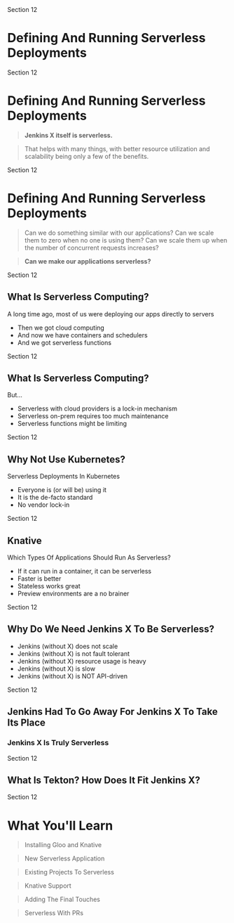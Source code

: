 <!-- .slide: data-background="linear-gradient(to bottom right, rgba(25,151,181,0.8), rgba(87,185,72,0.8)), url(../img/background/servers.jpg) center / cover" -->
<!-- .slide: class="center" -->
<div class="eyebrow">Section 12</div>

# Defining And Running Serverless Deployments


<!-- .slide: data-background="linear-gradient(to bottom right, rgba(25,151,181,0.8), rgba(87,185,72,0.8)), url(img/jenkins-x-wide.png) center / cover" -->
<!-- .slide: class="light" -->
<div class="eyebrow">Section 12</div>

# Defining And Running Serverless Deployments

> <b>Jenkins X itself is serverless.</b>

> That helps with many things, with better resource utilization and scalability being only a few of the benefits.


<!-- .slide: data-background="linear-gradient(to bottom right, rgba(25,151,181,0.8), rgba(87,185,72,0.8)), url(../img/background/why.jpg) center / cover" -->
<!-- .slide: class="light" -->
<div class="eyebrow">Section 12</div>

# Defining And Running Serverless Deployments

> Can we do something similar with our applications? Can we scale them to zero when no one is using them? Can we scale them up when the number of concurrent requests increases?

> <b>Can we make our applications serverless?</b>


<!-- .slide: data-background="linear-gradient(to bottom right, rgba(25,151,181,0.8), rgba(87,185,72,0.8)), url(../img/background/why.jpg) center / cover" -->
<!-- .slide: class="light" -->
<div class="eyebrow">Section 12</div>

## What Is Serverless Computing?

A long time ago, most of us were deploying our apps directly to servers

* Then we got cloud computing<!-- .element: class="fragment" -->
* And now we have containers and schedulers<!-- .element: class="fragment" -->
* And we got serverless functions<!-- .element: class="fragment" -->


<!-- .slide: data-background="linear-gradient(to bottom right, rgba(25,151,181,0.8), rgba(87,185,72,0.8)), url(../img/background/why.jpg) center / cover" -->
<!-- .slide: class="light" -->
<div class="eyebrow">Section 12</div>

## What Is Serverless Computing?

But...

* Serverless with cloud providers is a lock-in mechanism<!-- .element: class="fragment" -->
* Serverless on-prem requires too much maintenance<!-- .element: class="fragment" -->
* Serverless functions might be limiting<!-- .element: class="fragment" -->


<!-- .slide: data-background="linear-gradient(to bottom right, rgba(25,151,181,0.8), rgba(87,185,72,0.8)), url(img/kubernetes-wide.png) center / cover" -->
<!-- .slide: class="light" -->
<div class="eyebrow">Section 12</div>

## Why Not Use Kubernetes?

Serverless Deployments In Kubernetes

* Everyone is (or will be) using it<!-- .element: class="fragment" -->
* It is the de-facto standard<!-- .element: class="fragment" -->
* No vendor lock-in<!-- .element: class="fragment" -->


<!-- .slide: data-background="linear-gradient(to bottom right, rgba(25,151,181,0.8), rgba(87,185,72,0.8)), url(img/knative-wide.png) center / cover" -->
<!-- .slide: class="light" -->
<div class="eyebrow">Section 12</div>

## Knative

Which Types Of Applications Should Run As Serverless?

* If it can run in a container, it can be serverless<!-- .element: class="fragment" -->
* Faster is better<!-- .element: class="fragment" -->
* Stateless works great<!-- .element: class="fragment" -->
* Preview environments are a no brainer<!-- .element: class="fragment" -->


<!-- .slide: data-background="linear-gradient(to bottom right, rgba(25,151,181,0.8), rgba(87,185,72,0.8)), url(img/jenkins-x-wide.png) center / cover" -->
<!-- .slide: class="light" -->
<div class="eyebrow">Section 12</div>

## Why Do We Need Jenkins X To Be Serverless?

* Jenkins (without X) does not scale<!-- .element: class="fragment" -->
* Jenkins (without X) is not fault tolerant<!-- .element: class="fragment" -->
* Jenkins (without X) resource usage is heavy<!-- .element: class="fragment" -->
* Jenkins (without X) is slow<!-- .element: class="fragment" -->
* Jenkins (without X) is NOT API-driven<!-- .element: class="fragment" -->


<!-- .slide: data-background="linear-gradient(to bottom right, rgba(25,151,181,0.8), rgba(87,185,72,0.8)), url(img/jenkins-x-wide.png) center / cover" -->
<!-- .slide: class="light" -->
<div class="eyebrow">Section 12</div>

## Jenkins Had To Go Away For Jenkins X To Take Its Place

### Jenkins X Is Truly Serverless<!-- .element: class="fragment" -->


<!-- .slide: data-background="linear-gradient(to bottom right, rgba(25,151,181,0.8), rgba(87,185,72,0.8)), url(img/tekton-wide.png) center / cover" -->
<!-- .slide: class="light" -->
<div class="eyebrow">Section 12</div>

## What Is Tekton? How Does It Fit Jenkins X?


<!-- .slide: data-background="linear-gradient(to bottom right, rgba(25,151,181,0.8), rgba(87,185,72,0.8)), url(../img/background/servers.jpg) center / cover" --><!-- .slide: class="light" -->
<div class="eyebrow">Section 12</div>

# What You'll Learn

> Installing Gloo and Knative

> New Serverless Application

> Existing Projects To Serverless

> Knative Support

> Adding The Final Touches

> Serverless With PRs
